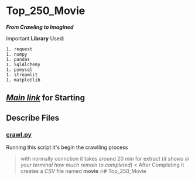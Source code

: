 # Top_250_Movie
***From Crawling to Imagined***

Important **Library** Used:
```
1. request
1. numpy
1. pandas
1. SqlAlchemy
1. pymysql
1. streamlit
1. matplotlib
```
[_Main link_](https://www.imdb.com/chart/top/?ref_=nv_mv_250) for Starting
---
## Describe Files
### [crawl.py]([crawl.py](https://github.com/Mahdi-mghs/Top_250_Movie/blob/master/crawl.py))
Running this script it's begin the crawlling process
> with normally connction it takes around 20 min for extract (*it shows in your terminal how much remain to completed*) <
After Completing it creates a _CSV_ file named **movie** :fire:# Top_250_Movie
